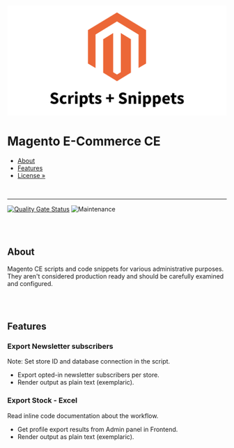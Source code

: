 ![Preview](preview.png)

# Magento E-Commerce CE

- [About](#about)
- [Features](#features)
- [License »](/LICENSE.md)

<br>

---

[![Quality Gate Status](https://sonarcloud.io/api/project_badges/measure?project=TheRemoteCoder_Magento-Ecommerce-CE--Scripts-Snippets&metric=alert_status)](https://sonarcloud.io/dashboard?id=TheRemoteCoder_Magento-Ecommerce-CE--Scripts-Snippets)
![Maintenance](https://img.shields.io/badge/maintained-no-lightgrey.svg)


<br><br>

## About

Magento CE scripts and code snippets for various administrative purposes.
They aren't considered production ready and should be carefully examined and configured.


<br><br>

## Features

### Export Newsletter subscribers

Note: Set store ID and database connection in the script.

- Export opted-in newsletter subscribers per store.
- Render output as plain text (exemplaric).


### Export Stock - Excel

Read inline code documentation about the workflow.

- Get profile export results from Admin panel in Frontend.
- Render output as plain text (exemplaric).

